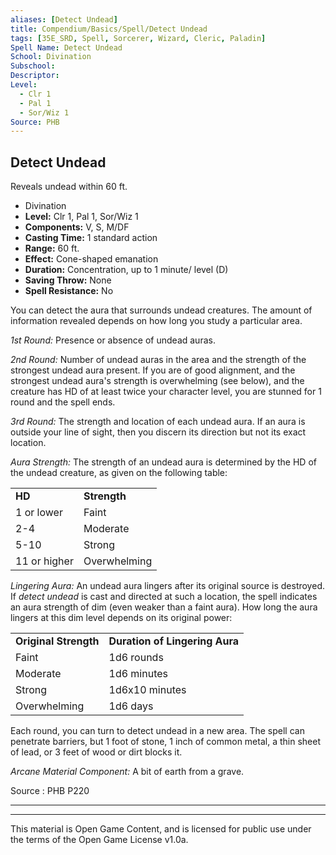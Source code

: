 ```yaml
---
aliases: [Detect Undead]
title: Compendium/Basics/Spell/Detect Undead
tags: [35E_SRD, Spell, Sorcerer, Wizard, Cleric, Paladin]
Spell Name: Detect Undead
School: Divination
Subschool: 
Descriptor: 
Level:
  - Clr 1
  - Pal 1
  - Sor/Wiz 1
Source: PHB
---
```



## Detect Undead

Reveals undead within 60 ft.

*   Divination
*   **Level:** Clr 1, Pal 1, Sor/Wiz 1
*   **Components:** V, S, M/DF
*   **Casting Time:** 1 standard action
*   **Range:** 60 ft.
*   **Effect:** Cone-shaped emanation
*   **Duration:** Concentration, up to 1 minute/ level (D)
*   **Saving Throw:** None
*   **Spell Resistance:** No

<p>You can detect the aura that surrounds undead creatures. The amount of information revealed depends on how long you study a particular area.</p><p><i>1st Round:</i> Presence or absence of undead auras.</p><p><i>2nd Round:</i> Number of undead auras in the area and the strength of the strongest undead aura present. If you are of good alignment, and the strongest undead aura's strength is overwhelming (see below), and the creature has HD of at least twice your character level, you are stunned for 1 round and the spell ends.</p><p><i>3rd Round:</i> The strength and location of each undead aura. If an aura is outside your line of sight, then you discern its direction but not its exact location.</p><p><i>Aura Strength:</i> The strength of an undead aura is determined by the HD of the undead creature, as given on the following table:</p><table> <tr decoration="underline"> <td> <b>HD</b> </td> <td> <b>Strength</b> </td> </tr> <tr> <td> 1 or lower </td> <td> Faint </td> </tr> <tr> <td> 2-4 </td> <td> Moderate </td> </tr> <tr> <td> 5-10 </td> <td> Strong </td> </tr> <tr> <td> 11 or higher </td> <td> Overwhelming </td> </tr> </table><p><i>Lingering Aura:</i> An undead aura lingers after its original source is destroyed. If <i>detect undead</i> is cast and directed at such a location, the spell indicates an aura strength of dim (even weaker than a faint aura). How long the aura lingers at this dim level depends on its original power: </p><table> <tr decoration="underline"> <td> <b>Original Strength</b> </td> <td> <b>Duration of Lingering Aura</b> </td> </tr> <tr> <td> Faint </td> <td> 1d6 rounds </td> </tr> <tr> <td> Moderate </td> <td> 1d6 minutes </td> </tr> <tr> <td> Strong </td> <td> 1d6x10 minutes </td> </tr> <tr> <td> Overwhelming </td> <td> 1d6 days </td> </tr> </table><p>Each round, you can turn to detect undead in a new area. The spell can penetrate barriers, but 1 foot of stone, 1 inch of common metal, a thin sheet of lead, or 3 feet of wood or dirt blocks it.</p><p><i>Arcane Material Component:</i> A bit of earth from a grave.</p>

Source : PHB P220

---

---

This material is Open Game Content, and is licensed for public use under
the terms of the Open Game License v1.0a.
